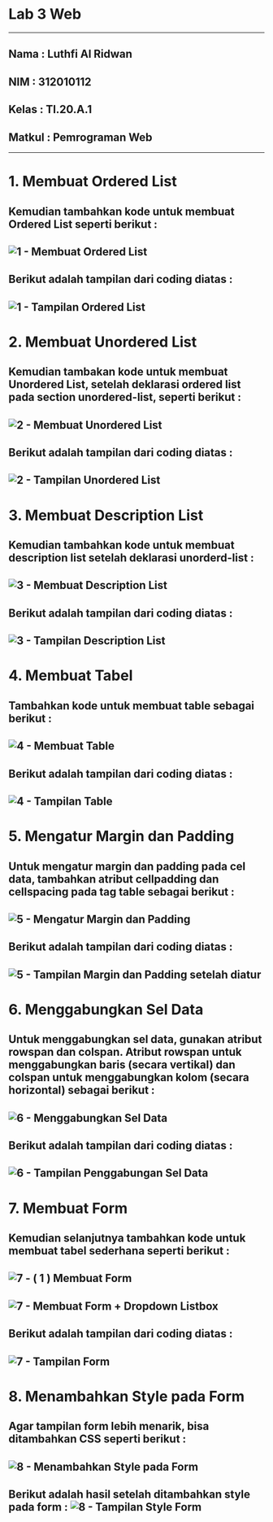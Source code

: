 # Lab 3 Web
---------------
## Nama   : Luthfi Al Ridwan
## NIM    : 312010112
## Kelas  : TI.20.A.1
## Matkul : Pemrograman Web
----------
# 1. Membuat Ordered List
Kemudian tambahkan kode untuk membuat Ordered List seperti berikut :
----------
![1 - Membuat Ordered List](https://user-images.githubusercontent.com/73066008/160587229-b69f4560-3cfa-4d37-af28-e5f06f79a97d.png)
----------
Berikut adalah tampilan dari coding diatas :
----------
![1 - Tampilan Ordered List](https://user-images.githubusercontent.com/73066008/160587265-f4f4d78b-896d-42aa-995e-627774e6c183.png)
---------------
# 2. Membuat Unordered List
Kemudian tambakan kode untuk membuat Unordered List, setelah deklarasi ordered list pada
section unordered-list, seperti berikut :
----------
![2 - Membuat Unordered List](https://user-images.githubusercontent.com/73066008/160587311-f5b8dac7-596f-4d5b-ac1d-e6bec2e90f41.png)
----------
Berikut adalah tampilan dari coding diatas :
----------
![2 - Tampilan Unordered List](https://user-images.githubusercontent.com/73066008/160587398-cfdcb3bf-f2f6-477a-82a6-fd71e0f07d4d.png)
----------
# 3. Membuat Description List
Kemudian tambahkan kode untuk membuat description list setelah deklarasi unorderd-list :
----------
![3 - Membuat Description List](https://user-images.githubusercontent.com/73066008/160590833-dc25dedc-ba44-4c74-a8a5-bd924e066174.png)
----------
Berikut adalah tampilan dari coding diatas :
----------
![3 - Tampilan Description List](https://user-images.githubusercontent.com/73066008/160590869-d16c96db-4928-469c-bae9-06e1f0fd15f0.png)
----------
# 4. Membuat Tabel
Tambahkan kode untuk membuat table sebagai berikut :
----------
![4 - Membuat Table](https://user-images.githubusercontent.com/73066008/160661118-69ae9742-97e2-4785-ba73-77f5b0cc343c.png)
----------
Berikut adalah tampilan dari coding diatas :
----------
![4 - Tampilan Table](https://user-images.githubusercontent.com/73066008/160661162-bb37b1bd-7137-455c-a045-9a33a6b7c96d.png)
----------
# 5. Mengatur Margin dan Padding
Untuk mengatur margin dan padding pada cel data, tambahkan atribut cellpadding dan cellspacing pada tag table sebagai berikut :
----------
![5 - Mengatur Margin dan Padding](https://user-images.githubusercontent.com/73066008/160669279-e32a3400-35c2-4935-987a-6c0ad6c19cb6.png)
----------
Berikut adalah tampilan dari coding diatas :
----------
![5 - Tampilan Margin dan Padding setelah diatur](https://user-images.githubusercontent.com/73066008/160669322-3fbd8cf3-3d3d-4f11-8f8a-1be2978292fe.png)
----------
# 6. Menggabungkan Sel Data
Untuk menggabungkan sel data, gunakan atribut rowspan dan colspan. Atribut rowspan untuk menggabungkan baris (secara vertikal) dan colspan untuk menggabungkan kolom (secara horizontal) sebagai berikut :
----------
![6 - Menggabungkan Sel Data](https://user-images.githubusercontent.com/73066008/160669349-ad8acc05-fe90-43e5-9c50-5c8d60cf50ce.png)
----------
Berikut adalah tampilan dari coding diatas :
----------
![6 - Tampilan Penggabungan Sel Data](https://user-images.githubusercontent.com/73066008/160669399-b2066d21-3210-4fc8-9da4-f4b99b328913.png)
----------
# 7. Membuat Form
Kemudian selanjutnya tambahkan kode untuk membuat tabel sederhana seperti berikut :
----------
![7 - ( 1 ) Membuat Form](https://user-images.githubusercontent.com/73066008/160739538-b0b3d121-4b84-46f0-b1dc-f107f9776521.png)
----------
![7 - Membuat Form + Dropdown   Listbox](https://user-images.githubusercontent.com/73066008/160739638-57c7f97c-4af1-4b2a-b956-07da526687ea.png)
----------
Berikut adalah tampilan dari coding diatas :
----------
![7 - Tampilan Form](https://user-images.githubusercontent.com/73066008/160739665-01d99b4c-353a-4923-8a3c-15709b986665.png)
----------
# 8. Menambahkan Style pada Form
Agar tampilan form lebih menarik, bisa ditambahkan CSS seperti berikut :
----------
![8 - Menambahkan Style pada Form](https://user-images.githubusercontent.com/73066008/160742351-7cd7ef00-eb38-43d9-9e95-6189aeb523fb.png)
----------
Berikut adalah hasil setelah ditambahkan style pada form :
![8 - Tampilan Style Form](https://user-images.githubusercontent.com/73066008/160742368-0c4e8ab9-9a84-47a5-855d-1ceb93c4fd5d.png)
----------
